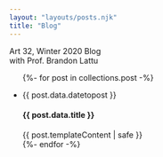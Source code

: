 ```yaml
---
layout: "layouts/posts.njk"
title: "Blog"
---
```



<p>Art 32, Winter 2020 Blog<br>
<span>with Prof. Brandon Lattu</span></p>

<div class="posts-wrapper">
<ul class="posts">
{%- for post in collections.post -%}
  <li class="post"><div class="post-content">
  <p class="date">{{ post.data.datetopost }}</p>
  <h4>{{ post.data.title }}</h4>
  <div class="post-detail">{{ post.templateContent | safe }}
  </div>


</div>
</li>
{%- endfor -%}
</ul>
</div>